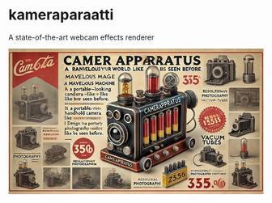 # kameraparaatti
A state-of-the-art webcam effects renderer

![Image description](img/camapp_promo_mag01.webp)
